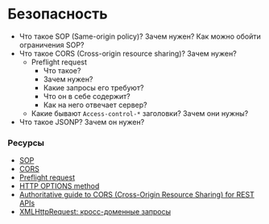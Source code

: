 # Безопасность

* Что такое SOP (Same-origin policy)? Зачем нужен? Как можно обойти ограничения SOP?
* Что такое CORS (Cross-origin resource sharing)? Зачем нужен?
  * Preflight request
    * Что такое?
    * Зачем нужен?
    * Какие запросы его требуют?
    * Что он в себе содержит?
    * Как на него отвечает сервер?
  * Какие бывают `Access-control-*` заголовки? Зачем они нужны?
* Что такое JSONP? Зачем он нужен?

### Ресурсы
* [SOP](https://developer.mozilla.org/en/docs/Web/Security/Same-origin_policy)
* [CORS](https://developer.mozilla.org/en-US/docs/Web/HTTP/CORS)
* [Preflight request](https://developer.mozilla.org/en-US/docs/Glossary/Preflight_request)
* [HTTP OPTIONS method](https://developer.mozilla.org/en-US/docs/Web/HTTP/Methods/OPTIONS)
* [Authoritative guide to CORS (Cross-Origin Resource Sharing) for REST APIs](https://www.moesif.com/blog/technical/cors/Authoritative-Guide-to-CORS-Cross-Origin-Resource-Sharing-for-REST-APIs/)
* [XMLHttpRequest: кросс-доменные запросы](https://learn.javascript.ru/xhr-crossdomain)
